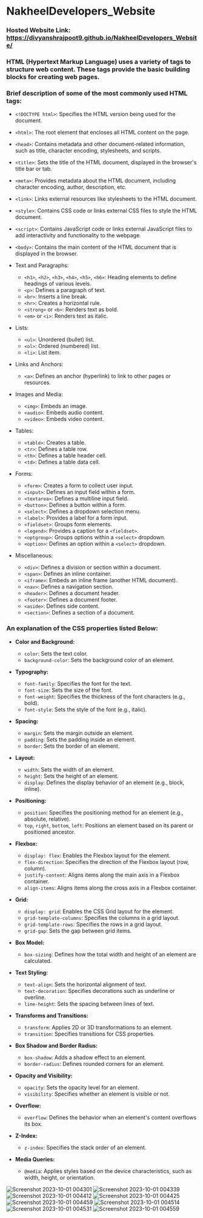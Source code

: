 # NakheelDevelopers_Website
### Hosted Website Link: https://divyanshrajpoot9.github.io/NakheelDevelopers_Website/
### HTML (Hypertext Markup Language) uses a variety of tags to structure web content. These tags provide the basic building blocks for creating web pages. 
### Brief description of some of the most commonly used HTML tags:

- `<!DOCTYPE html>`: Specifies the HTML version being used for the document.
  
- `<html>`: The root element that encloses all HTML content on the page.

- `<head>`: Contains metadata and other document-related information, such as title, character encoding, stylesheets, and scripts.

- `<title>`: Sets the title of the HTML document, displayed in the browser's title bar or tab.

- `<meta>`: Provides metadata about the HTML document, including character encoding, author, description, etc.

- `<link>`: Links external resources like stylesheets to the HTML document.

- `<style>`: Contains CSS code or links external CSS files to style the HTML document.

- `<script>`: Contains JavaScript code or links external JavaScript files to add interactivity and functionality to the webpage.

- `<body>`: Contains the main content of the HTML document that is displayed in the browser.

- Text and Paragraphs:
  - `<h1>`, `<h2>`, `<h3>`, `<h4>`, `<h5>`, `<h6>`: Heading elements to define headings of various levels.
  - `<p>`: Defines a paragraph of text.
  - `<br>`: Inserts a line break.
  - `<hr>`: Creates a horizontal rule.
  - `<strong>` or `<b>`: Renders text as bold.
  - `<em>` or `<i>`: Renders text as italic.

- Lists:
  - `<ul>`: Unordered (bullet) list.
  - `<ol>`: Ordered (numbered) list.
  - `<li>`: List item.

- Links and Anchors:
  - `<a>`: Defines an anchor (hyperlink) to link to other pages or resources.

- Images and Media:
  - `<img>`: Embeds an image.
  - `<audio>`: Embeds audio content.
  - `<video>`: Embeds video content.

- Tables:
  - `<table>`: Creates a table.
  - `<tr>`: Defines a table row.
  - `<th>`: Defines a table header cell.
  - `<td>`: Defines a table data cell.

- Forms:
  - `<form>`: Creates a form to collect user input.
  - `<input>`: Defines an input field within a form.
  - `<textarea>`: Defines a multiline input field.
  - `<button>`: Defines a button within a form.
  - `<select>`: Defines a dropdown selection menu.
  - `<label>`: Provides a label for a form input.
  - `<fieldset>`: Groups form elements.
  - `<legend>`: Provides a caption for a `<fieldset>`.
  - `<optgroup>`: Groups options within a `<select>` dropdown.
  - `<option>`: Defines an option within a `<select>` dropdown.

- Miscellaneous:
  - `<div>`: Defines a division or section within a document.
  - `<span>`: Defines an inline container.
  - `<iframe>`: Embeds an inline frame (another HTML document).
  - `<nav>`: Defines a navigation section.
  - `<header>`: Defines a document header.
  - `<footer>`: Defines a document footer.
  - `<aside>`: Defines side content.
  - `<section>`: Defines a section of a document.

### An explanation of the CSS properties listed Below:

- **Color and Background:**
  - `color`: Sets the text color.
  - `background-color`: Sets the background color of an element.

- **Typography:**
  - `font-family`: Specifies the font for the text.
  - `font-size`: Sets the size of the font.
  - `font-weight`: Specifies the thickness of the font characters (e.g., bold).
  - `font-style`: Sets the style of the font (e.g., italic).

- **Spacing:**
  - `margin`: Sets the margin outside an element.
  - `padding`: Sets the padding inside an element.
  - `border`: Sets the border of an element.

- **Layout:**
  - `width`: Sets the width of an element.
  - `height`: Sets the height of an element.
  - `display`: Defines the display behavior of an element (e.g., block, inline).

- **Positioning:**
  - `position`: Specifies the positioning method for an element (e.g., absolute, relative).
  - `top`, `right`, `bottom`, `left`: Positions an element based on its parent or positioned ancestor.

- **Flexbox:**
  - `display: flex`: Enables the Flexbox layout for the element.
  - `flex-direction`: Specifies the direction of the Flexbox layout (row, column).
  - `justify-content`: Aligns items along the main axis in a Flexbox container.
  - `align-items`: Aligns items along the cross axis in a Flexbox container.

- **Grid:**
  - `display: grid`: Enables the CSS Grid layout for the element.
  - `grid-template-columns`: Specifies the columns in a grid layout.
  - `grid-template-rows`: Specifies the rows in a grid layout.
  - `grid-gap`: Sets the gap between grid items.

- **Box Model:**
  - `box-sizing`: Defines how the total width and height of an element are calculated.

- **Text Styling:**
  - `text-align`: Sets the horizontal alignment of text.
  - `text-decoration`: Specifies decorations such as underline or overline.
  - `line-height`: Sets the spacing between lines of text.

- **Transforms and Transitions:**
  - `transform`: Applies 2D or 3D transformations to an element.
  - `transition`: Specifies transitions for CSS properties.

- **Box Shadow and Border Radius:**
  - `box-shadow`: Adds a shadow effect to an element.
  - `border-radius`: Defines rounded corners for an element.

- **Opacity and Visibility:**
  - `opacity`: Sets the opacity level for an element.
  - `visibility`: Specifies whether an element is visible or not.

- **Overflow:**
  - `overflow`: Defines the behavior when an element's content overflows its box.

- **Z-Index:**
  - `z-index`: Specifies the stack order of an element.

- **Media Queries:**
  - `@media`: Applies styles based on the device characteristics, such as width, height, or orientation.

![Screenshot 2023-10-01 004301](https://github.com/divyanshrajpoot9/NakheelDevelopers_Website/assets/114856467/08f6131b-b640-4bb6-8a3b-8cfa55b7e49e)
![Screenshot 2023-10-01 004339](https://github.com/divyanshrajpoot9/NakheelDevelopers_Website/assets/114856467/094cc1b4-980f-4bc6-bb99-3e2596c1cdf1)
![Screenshot 2023-10-01 004412](https://github.com/divyanshrajpoot9/NakheelDevelopers_Website/assets/114856467/d18041eb-5c21-47d2-8e94-2d8898f43b9b)
![Screenshot 2023-10-01 004425](https://github.com/divyanshrajpoot9/NakheelDevelopers_Website/assets/114856467/c4b276a3-3db6-4d4f-a85d-a10477d82058)
![Screenshot 2023-10-01 004459](https://github.com/divyanshrajpoot9/NakheelDevelopers_Website/assets/114856467/3c519689-618e-40b9-8924-12a197883775)
![Screenshot 2023-10-01 004514](https://github.com/divyanshrajpoot9/NakheelDevelopers_Website/assets/114856467/e098308b-6aa2-4fd3-a1e5-f3806ab2d4b3)
![Screenshot 2023-10-01 004531](https://github.com/divyanshrajpoot9/NakheelDevelopers_Website/assets/114856467/f1765144-8ebe-4d66-b1e9-9c61d7f110f8)
![Screenshot 2023-10-01 004559](https://github.com/divyanshrajpoot9/NakheelDevelopers_Website/assets/114856467/84a1d113-41be-413f-b961-35ac8cc14b67)
